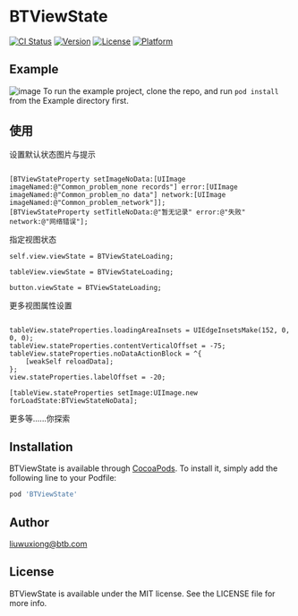 # BTViewState

[![CI Status](https://img.shields.io/travis/xcode/BTViewState.svg?style=flat)](https://travis-ci.org/xcode/BTViewState)
[![Version](https://img.shields.io/cocoapods/v/BTViewState.svg?style=flat)](https://cocoapods.org/pods/BTViewState)
[![License](https://img.shields.io/cocoapods/l/BTViewState.svg?style=flat)](https://cocoapods.org/pods/BTViewState)
[![Platform](https://img.shields.io/cocoapods/p/BTViewState.svg?style=flat)](https://cocoapods.org/pods/BTViewState)

## Example
![image](https://github.com/storm52/BTViewState/blob/master/demo.gif)
To run the example project, clone the repo, and run `pod install` from the Example directory first.

## 使用

设置默认状态图片与提示
```

[BTViewStateProperty setImageNoData:[UIImage imageNamed:@"Common_problem_none records"] error:[UIImage imageNamed:@"Common_problem_no data"] network:[UIImage imageNamed:@"Common_problem_network"]];
[BTViewStateProperty setTitleNoData:@"暂无记录" error:@"失败" network:@"网络错误"];
```
指定视图状态
```
self.view.viewState = BTViewStateLoading;

tableView.viewState = BTViewStateLoading;

button.viewState = BTViewStateLoading;

```

更多视图属性设置
```

tableView.stateProperties.loadingAreaInsets = UIEdgeInsetsMake(152, 0, 0, 0);
tableView.stateProperties.contentVerticalOffset = -75;
tableView.stateProperties.noDataActionBlock = ^{
    [weakSelf reloadData];
};
view.stateProperties.labelOffset = -20;

[tableView.stateProperties setImage:UIImage.new forLoadState:BTViewStateNoData];

```
更多等......你探索

## Installation

BTViewState is available through [CocoaPods](https://cocoapods.org). To install
it, simply add the following line to your Podfile:



```ruby
pod 'BTViewState'
```

## Author

 liuwuxiong@btb.com

## License

BTViewState is available under the MIT license. See the LICENSE file for more info.
